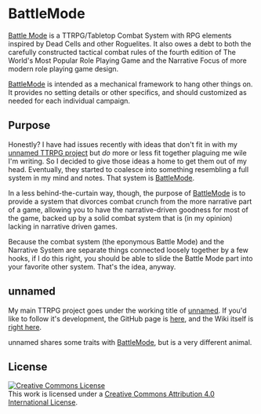 # BattleMode

[Battle Mode](https://s-20.github.io/BattleMode/) is a TTRPG/Tabletop Combat System with RPG elements inspired by Dead Cells and other Roguelites. It also owes a debt to both the carefully constructed tactical combat rules of the fourth edition of The World's Most Popular Role Playing Game and the Narrative Focus of more modern role playing game design.

[BattleMode](https://s-20.github.io/BattleMode/) is intended as a mechanical framework to hang other things on. It provides no setting details or other specifics, and should customized as needed for each individual campaign.

## Purpose

Honestly? I have had issues recently with ideas that don't fit in with my [unnamed TTRPG project](https://s-20.github.io/unnamed/#/) but _do_ more or less fit together plaguing me wile I'm writing. So I decided to give those ideas a home to get them out of my head. Eventually, they started to coalesce into something resembling a full system in my mind and notes. That system is [BattleMode](https://s-20.github.io/BattleMode/).

In a less behind-the-curtain way, though, the purpose of [BattleMode](https://s-20.github.io/BattleMode/) is to provide a system that divorces combat crunch from the more narrative part of a game, allowing you to have the narrative-driven goodness for most of the game, backed up by a solid combat system that is (in my opinion) lacking in narrative driven games.

Because the combat system (the eponymous Battle Mode) and the Narrative System are separate things connected loosely together by a few hooks, if I do this right, you should be able to slide the Battle Mode part into your favorite other system. That's the idea, anyway.

## unnamed

My main TTRPG project goes under the working title of [unnamed](https://s-20.github.io/unnamed/#/). If you'd like to follow it's development, the GitHub page is [here](https://github.com/s-20/unnamed), and the Wiki itself is [right here](https://s-20.github.io/unnamed/#/).

unnamed shares some traits with [BattleMode](https://s-20.github.io/BattleMode/), but is a very different animal.

## License

[![Creative Commons License](https://i.creativecommons.org/l/by/4.0/80x15.png)](http://creativecommons.org/licenses/by/4.0/)<br>
This work is licensed under a [Creative Commons Attribution 4.0 International License](http://creativecommons.org/licenses/by/4.0/).
